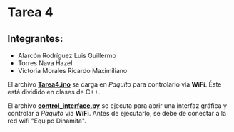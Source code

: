 # Tarea 4

## Integrantes:
- Alarcón Rodríguez Luis Guillermo
- Torres Nava Hazel 
- Victoria Morales Ricardo Maximiliano

El archivo [**Tarea4.ino**](./Tarea4/Tarea4.ino) se carga en *Paquito* para controlarlo vía **WiFi**. Éste está dividido en clases de C++.

El archivo [**control_interface.py**](./control_interface.py) se ejecuta para abrir una interfaz gráfica y controlar a *Paquito* vía **WiFi**. Antes de ejecutarlo, se debe de conectar a la red wifi "Equipo Dinamita".

